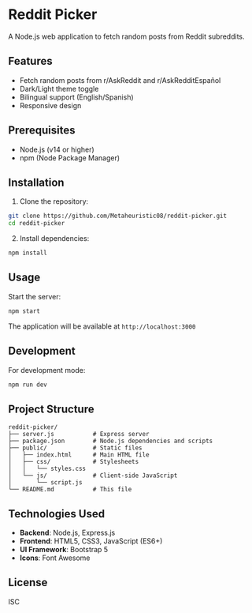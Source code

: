 # Reddit Picker

A Node.js web application to fetch random posts from Reddit subreddits.

## Features

- Fetch random posts from r/AskReddit and r/AskRedditEspañol
- Dark/Light theme toggle
- Bilingual support (English/Spanish)
- Responsive design

## Prerequisites

- Node.js (v14 or higher)
- npm (Node Package Manager)

## Installation

1. Clone the repository:
```bash
git clone https://github.com/Metaheuristic08/reddit-picker.git
cd reddit-picker
```

2. Install dependencies:
```bash
npm install
```

## Usage

Start the server:
```bash
npm start
```

The application will be available at `http://localhost:3000`

## Development

For development mode:
```bash
npm run dev
```

## Project Structure

```
reddit-picker/
├── server.js           # Express server
├── package.json        # Node.js dependencies and scripts
├── public/             # Static files
│   ├── index.html      # Main HTML file
│   ├── css/            # Stylesheets
│   │   └── styles.css
│   └── js/             # Client-side JavaScript
│       └── script.js
└── README.md           # This file
```

## Technologies Used

- **Backend**: Node.js, Express.js
- **Frontend**: HTML5, CSS3, JavaScript (ES6+)
- **UI Framework**: Bootstrap 5
- **Icons**: Font Awesome

## License

ISC
